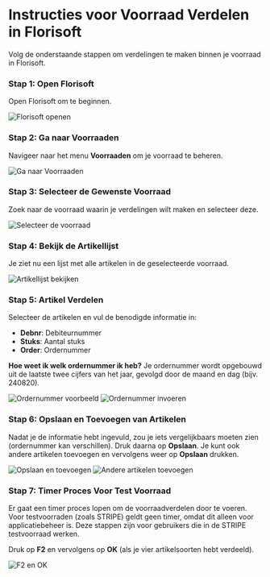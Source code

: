 # **Instructies voor Voorraad Verdelen in Florisoft**

Volg de onderstaande stappen om verdelingen te maken binnen je voorraad in Florisoft.

### **Stap 1: Open Florisoft**
Open Florisoft om te beginnen.

![Florisoft openen](https://github.com/user-attachments/assets/b42b5b0b-9398-45c8-8ce7-c29912a2baf1)

### **Stap 2: Ga naar Voorraaden**
Navigeer naar het menu **Voorraaden** om je voorraad te beheren.

![Ga naar Voorraaden](https://github.com/user-attachments/assets/e09b1b81-cff3-44be-8a8a-656e1c568852)

### **Stap 3: Selecteer de Gewenste Voorraad**
Zoek naar de voorraad waarin je verdelingen wilt maken en selecteer deze.

![Selecteer de voorraad](https://github.com/user-attachments/assets/b3ba5d12-39db-45d3-bd3d-cd7c973e108b)

### **Stap 4: Bekijk de Artikellijst**
Je ziet nu een lijst met alle artikelen in de geselecteerde voorraad.

![Artikellijst bekijken](https://github.com/user-attachments/assets/b1693bff-d8b5-4341-884f-dac9f342d110)

### **Stap 5: Artikel Verdelen**
Selecteer de artikelen en vul de benodigde informatie in:
- **Debnr**: Debiteurnummer
- **Stuks**: Aantal stuks
- **Order**: Ordernummer

**Hoe weet ik welk ordernummer ik heb?** Je ordernummer wordt opgebouwd uit de laatste twee cijfers van het jaar, gevolgd door de maand en dag (bijv. 240820).

![Ordernummer voorbeeld](https://github.com/user-attachments/assets/fb49745b-5be3-487f-a2c9-10905ebcff36)
![Ordernummer invoeren](https://github.com/user-attachments/assets/0baaebfb-5895-4083-a8f6-27f9751d87e1)

### **Stap 6: Opslaan en Toevoegen van Artikelen**
Nadat je de informatie hebt ingevuld, zou je iets vergelijkbaars moeten zien (ordernummer kan verschillen). Druk daarna op **Opslaan**. Je kunt ook andere artikelen toevoegen en vervolgens weer op **Opslaan** drukken.

![Opslaan en toevoegen](https://github.com/user-attachments/assets/b97fce5a-0d15-4231-ae37-647b12ed324b)
![Andere artikelen toevoegen](https://github.com/user-attachments/assets/e1e3277a-8648-4d8f-812b-25d5f157be5d)

### **Stap 7: Timer Proces Voor Test Voorraad**
Er gaat een timer proces lopen om de voorraadverdelen door te voeren. Voor testvoorraden (zoals STRIPE) geldt geen timer, omdat dit alleen voor applicatiebeheer is. Deze stappen zijn voor gebruikers die in de STRIPE testvoorraad werken.

Druk op **F2** en vervolgens op **OK** (als je vier artikelsoorten hebt verdeeld).

![F2 en OK](https://github.com/user-attachments/assets/c94fca8d-babc-4f7c-acbc-60e0ccc8f278)
